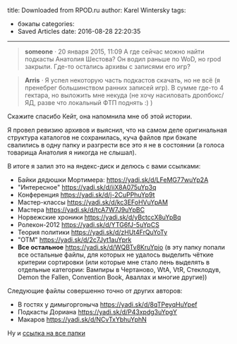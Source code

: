 title: Downloaded from RPOD.ru
author: Karel Wintersky
tags:
  - бэкапы
categories:
  - Saved Articles
date: 2016-08-28 22:20:35
---
> **someone** · 20 января 2015, 11:09
А где сейчас можно найти подкасты Анатолия Шестова? Он водил раньше по WoD, но rpod закрыли. Где-то остались архивы с записями его игр?

> **Arris** · Я успел некоторую часть подкастов скачать, но не всё (я пренебрег большинством ранних записей игр). В сумме где-то 4 гектара, но выложить мне некуда (не хочу насиловать дропбокс/ЯД, разве что локальный ФТП поднять :) )

Скажите спасибо Кейт, она напомнила мне об этой истории. 

Я провел ревизию архивов и выяснил, что на самом деле оригинальная структура каталогов не сохранилась, куча файлов при бэкапе свалились в одну папку и разгрести все это я не в состоянии (а голоса товарища Анатолия я никогда не слышал). 

В итоге я залил это на яндекс-диск и делюсь с вами ссылками:

- Байки дядюшки Мортимера: https://yadi.sk/d/LFeMG77wuYp2A
- "Интересное"  https://yadi.sk/d/iiX8A075uYp3q
- Конференция https://yadi.sk/d/j-2CuPPhuYp9t
- Мастер-классы https://yadi.sk/d/kc3EFoHVuYpAM
- Мастера https://yadi.sk/d/tcA7W7J9uYpBC
- Норвежские хроники https://yadi.sk/d/yBctccX8uYpBq
- Ролекон-2012 https://yadi.sk/d/YTG6fJ-5uYpCS
- Теория политики https://yadi.sk/d/zHUt4FrQuYoTy
- "ОТМ" https://yadi.sk/d/2c7Jyt1auYprk
- **Все остальное** https://yadi.sk/d/WQBTv8KruYpio (в эту папку попали все остальные файлы, для которых не удалось выделить чёткие критерии сортировки (или которые мне стало лень выделять в отдельные категории: Вампиры в Чертаново, WtA, VtR, Стеклодув, Demon the Fallen, Convention Book, Аваллах и многие другие))

Следующие файлы совершенно точно от других авторов:
- В гостях у димыгоргоныча https://yadi.sk/d/8qTPeyqHuYpef
- Подкасты Дориана https://yadi.sk/d/P43xpdg3uYpgY
- Макаров https://yadi.sk/d/NCvTxYbhuYphN

Ну и [ссылка на все папки](https://yadi.sk/d/R_1JD2_suYqL5)
